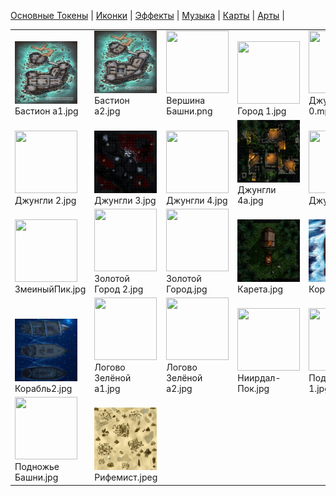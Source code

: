 [Основные Токены](https://github.com/Kobold47/Dnd-Tokens-2/blob/main/images_mark/README.md) |
[Иконки](https://github.com/Kobold47/Dnd-Tokens-2/blob/main/images_icons/README.md) |
[Эффекты](https://github.com/Kobold47/Dnd-Tokens-2/blob/main/images_sfx/README.md) |
[Музыка](https://github.com/Kobold47/Dnd-Tokens-2/blob/main/music/) |
[Карты](https://github.com/Kobold47/Dnd-Tokens-2/blob/main/images_maps/README.md) |
[Арты](https://github.com/Kobold47/Dnd-Tokens-2/blob/main/images_arts/README.md) |
<table><tr>
<tr>
<td valign="bottom">
<img src="./Бастион а1.jpg" width="100" height="100"><br>
Бастион а1.jpg
</td>

<td valign="bottom">
<img src="./Бастион а2.jpg" width="100" height="100"><br>
Бастион а2.jpg
</td>

<td valign="bottom">
<img src="./Вершина Башни.png" width="100" height="100"><br>
Вершина Башни.png
</td>

<td valign="bottom">
<img src="./Город 1.jpg" width="100" height="100"><br>
Город 1.jpg
</td>

<td valign="bottom">
<img src="./Джунгли 0.mp4" width="100" height="100"><br>
Джунгли 0.mp4
</td>

<td valign="bottom">
<img src="./Джунгли 1.jpg" width="100" height="100"><br>
Джунгли 1.jpg
</td>

</tr>
<tr>
<td valign="bottom">
<img src="./Джунгли 2.jpg" width="100" height="100"><br>
Джунгли 2.jpg
</td>

<td valign="bottom">
<img src="./Джунгли 3.jpg" width="100" height="100"><br>
Джунгли 3.jpg
</td>

<td valign="bottom">
<img src="./Джунгли 4.jpg" width="100" height="100"><br>
Джунгли 4.jpg
</td>

<td valign="bottom">
<img src="./Джунгли 4a.jpg" width="100" height="100"><br>
Джунгли 4a.jpg
</td>

<td valign="bottom">
<img src="./Джунгли 5.jpg" width="100" height="100"><br>
Джунгли 5.jpg
</td>

<td valign="bottom">
<img src="./Джунгли 6.jpg" width="100" height="100"><br>
Джунгли 6.jpg
</td>

</tr>
<tr>
<td valign="bottom">
<img src="./ЗмеиныйПик.jpg" width="100" height="100"><br>
ЗмеиныйПик.jpg
</td>

<td valign="bottom">
<img src="./Золотой Город 2.jpg" width="100" height="100"><br>
Золотой Город 2.jpg
</td>

<td valign="bottom">
<img src="./Золотой Город.jpg" width="100" height="100"><br>
Золотой Город.jpg
</td>

<td valign="bottom">
<img src="./Карета.jpg" width="100" height="100"><br>
Карета.jpg
</td>

<td valign="bottom">
<img src="./Корабль.jpg" width="100" height="100"><br>
Корабль.jpg
</td>

<td valign="bottom">
<img src="./Корабль.png" width="100" height="100"><br>
Корабль.png
</td>

</tr>
<tr>
<td valign="bottom">
<img src="./Корабль2.jpg" width="100" height="100"><br>
Корабль2.jpg
</td>

<td valign="bottom">
<img src="./Логово Зелёной а1.jpg" width="100" height="100"><br>
Логово Зелёной а1.jpg
</td>

<td valign="bottom">
<img src="./Логово Зелёной а2.jpg" width="100" height="100"><br>
Логово Зелёной а2.jpg
</td>

<td valign="bottom">
<img src="./Ниирдал-Пок.jpg" width="100" height="100"><br>
Ниирдал-Пок.jpg
</td>

<td valign="bottom">
<img src="./Подземье 1.jpg" width="100" height="100"><br>
Подземье 1.jpg
</td>

<td valign="bottom">
<img src="./Подземье 2.jpg" width="100" height="100"><br>
Подземье 2.jpg
</td>

</tr>
<tr>
<td valign="bottom">
<img src="./Подножье Башни.jpg" width="100" height="100"><br>
Подножье Башни.jpg
</td>

<td valign="bottom">
<img src="./Рифемист.jpeg" width="100" height="100"><br>
Рифемист.jpeg
</td>

</tr></table>